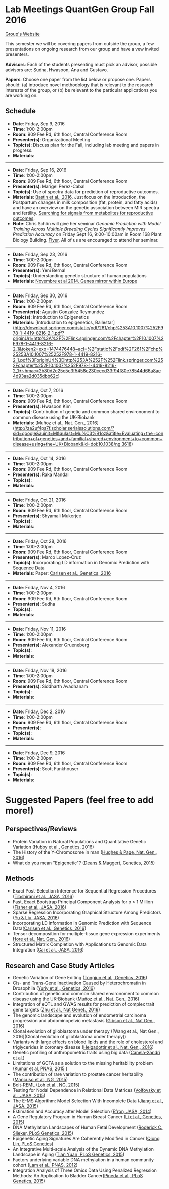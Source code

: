 # Lab Meetings QuantGen Group Fall 2016

[Group's Website](http://quantgen.github.io/)

This semester we will be covering  papers from outside the group, a few presentations on ongoing research from our group and have a vew invited presenters.

**Advisors**: Each of the students presenting must pick an advisor, possible advisors are: Sudha, Hwasoon, Ana and Gustavo.

**Papers**: Choose one paper from the list below or propose one. Papers should: (a) introduce novel methodology that is relevant to the research interests of the group, or (b) be relevant to the particular applications you are working on. 


## Schedule

 * **Date**: Friday, Sep 9, 2016
 * **Time**: 1:00-2:00pm
 * **Room**: 909 Fee Rd, 6th floor, Central Conference Room
 * **Presenter(s)**: Organizational Meeting
 * **Topic(s)**: Discuss plan for the Fall, including lab meeting and papers in progress.
 * **Materials**:

---

 * **Date**: Friday, Sep 16, 2016
 * **Time**: 1:00-2:00pm
 * **Room**: 909 Fee Rd, 6th floor, Central Conference Room
 * **Presenter(s)**: Marigel Perez-Cabal
 * **Topic(s)**: Use of spectra data for prediction of reproductive outcomes.
 * **Materials**: [Bastin et al., 2016](http://ac.els-cdn.com/S0022030215009492/1-s2.0-S0022030215009492-main.pdf?_tid=f3bc7c68-75df-11e6-8e48-00000aab0f6b&acdnat=1473351720_88db4273f2180f161c1a358d9edac92c). Just focus on the Introduction, the Postpartum changes in milk composition (fat, protein, and fatty acids) and have an overview on the genetic association between MIR spectra and fertility. [Searching for signals from metabolites for reproductive outcomes](https://www.dropbox.com/s/mx3ytysh92vets0/Searching%20for%20signals%20from%20metabolites%20for%20reproductive%20outcomes.pdf?dl=0).
 * **Note**: Chris Schön will give her seminar *Genomic Prediction with Model Training Across Multiple Breeding Cycles Significantly Improves Prediction Accuracy* on Friday Sept 16, 9:00-10:00am in Room 168 Plant Biology Building. [Flyer](https://www.dropbox.com/s/v71qe6zv2ieupt2/ChrisSch%C3%B6nSeminar.pdf?dl=0). All of us are encouraged to attend her seminar.
 
---

 * **Date**: Friday, Sep 23, 2016
 * **Time**: 1:00-2:00pm
 * **Room**: 909 Fee Rd, 6th floor, Central Conference Room
 * **Presenter(s)**: Yeni Bernal
 * **Topic(s)**: Understanding genetic structure of human populations
 * **Materials**: [Novembre et al 2014. Genes mirror within Europe](http://www.nature.com/nature/journal/v456/n7218/abs/nature07331.html)

---

 * **Date**: Friday, Sep 30, 2016
 * **Time**: 1:00-2:00pm
 * **Room**: 909 Fee Rd, 6th floor, Central Conference Room
 * **Presenter(s)**: Agustin Gonzalez Reymundez
 * **Topic(s)**: Introduction to Epigenetics
 * **Materials**: [Introduction to epigenetics, Ballestar] (http://download.springer.com/static/pdf/261/chp%253A10.1007%252F978-1-4419-8216-2_1.pdf?originUrl=http%3A%2F%2Flink.springer.com%2Fchapter%2F10.1007%2F978-1-4419-8216-2_1&token2=exp=1474476448~acl=%2Fstatic%2Fpdf%2F261%2Fchp%25253A10.1007%25252F978-1-4419-8216-2_1.pdf%3ForiginUrl%3Dhttp%253A%252F%252Flink.springer.com%252Fchapter%252F10.1007%252F978-1-4419-8216-2_1*~hmac=2b80d2e25c5c3f5458c230cecd33f94f80e78544d66a8ae4d93aa2d035dbb62c)

---

 * **Date**: Friday, Oct 7, 2016
 * **Time**: 1:00-2:00pm
 * **Room**: 909 Fee Rd, 6th floor, Central Conference Room
 * **Presenter(s)**: Hwasoon Kim
 * **Topic(s)**: Contribution of genetic and common shared environoment to common disease using the UK-Biobank
 * **Materials**: [Muñoz et al., Nat. Gen., 2016] (http://za2uf4ps7f.scholar.serialssolutions.com/?sid=google&auinit=M&aulast=Mu%C3%B1oz&atitle=Evaluating+the+contribution+of+genetics+and+familial+shared+environment+to+common+disease+using+the+UK+Biobank&id=doi:10.1038/ng.3618)

---

 * **Date**: Friday, Oct 14, 2016
 * **Time**: 1:00-2:00pm
 * **Room**: 909 Fee Rd, 6th floor, Central Conference Room
 * **Presenter(s)**: Raka Mandal
 * **Topic(s)**:
 * **Materials**:

---

 * **Date**: Friday, Oct 21, 2016
 * **Time**: 1:00-2:00pm
 * **Room**: 909 Fee Rd, 6th floor, Central Conference Room
 * **Presenter(s)**: Shyamali Mukerjee
 * **Topic(s)**:
 * **Materials**:

---

 * **Date**: Friday, Oct 28, 2016
 * **Time**: 1:00-2:00pm
 * **Room**: 909 Fee Rd, 6th floor, Central Conference Room
 * **Presenter(s)**: Marco Lopez-Cruz
 * **Topic(s)**: Incorporating LD information in Genomic Prediction with Sequence Data
 * **Materials**: Paper: [Carlsen et al., Genetics, 2016](http://www.genetics.org/content/202/2/411)

---

 * **Date**: Friday, Nov 4, 2016
 * **Time**: 1:00-2:00pm
 * **Room**: 909 Fee Rd, 6th floor, Central Conference Room
 * **Presenter(s)**: Sudha
 * **Topic(s)**: 
 * **Materials**: 

---

 * **Date**: Friday, Nov 11, 2016
 * **Time**: 1:00-2:00pm
 * **Room**: 909 Fee Rd, 6th floor, Central Conference Room
 * **Presenter(s)**: Alexander Grueneberg
 * **Topic(s)**:
 * **Materials**:

---

 * **Date**: Friday, Nov 18, 2016
 * **Time**: 1:00-2:00pm
 * **Room**: 909 Fee Rd, 6th floor, Central Conference Room
 * **Presenter(s)**: Siddharth Avadhanam
 * **Topic(s)**:
 * **Materials**:

---

 * **Date**: Friday, Dec 2, 2016
 * **Time**: 1:00-2:00pm
 * **Room**: 909 Fee Rd, 6th floor, Central Conference Room
 * **Presenter(s)**:
 * **Topic(s)**:
 * **Materials**:

---

 * **Date**: Friday, Dec 9, 2016
 * **Time**: 1:00-2:00pm
 * **Room**: 909 Fee Rd, 6th floor, Central Conference Room
 * **Presenter(s)**: Scott Funkhouser
 * **Topic(s)**:
 * **Materials**:


# Suggested Papers (feel free to add more!)

## Perspectives/Reviews

 * Protein Variation in Natural Populations and Quantitative Genetic Variation ([Hubby et al., Genetics, 2016](http://www.genetics.org/content/203/4/1497))
 * The History of the Y-Chromosome in man ([Hughes & Page, Nat. Gen., 2016](http://www.nature.com/ng/journal/v48/n6/pdf/ng.3580.pdf))
 * What do you mean "Epigenetic"? ([Deans & Maggert, Genetics, 2015](http://www.genetics.org/content/199/4/887))

## Methods

 * Exact Post-Selection Inference for Sequential Regression Procedures ([Tibshirani et al., JASA, 2016](http://www.tandfonline.com/doi/full/10.1080/01621459.2015.1108848))
 * Fast, Exact Bootstrap Principal Component Analysis for p > 1 Million ([Fisher et al., JASA, 2016](http://www.tandfonline.com/doi/full/10.1080/01621459.2015.1062383))
 * Sparse Regression Incorporating Graphical Structure Among Predictors ([Yu  & Liu, JASA, 2016](http://www.tandfonline.com/doi/full/10.1080/01621459.2015.1034319))
 * Incorporating LD information in Genomic Prediction with Sequence Data([Carlsen et al., Genetics, 2016](http://www.genetics.org/content/202/2/411))
 * Tensor decomposition for multiple-tissue gene expression experiments [Hore et al., Nat. Gen., 2016](http://www.nature.com/ng/journal/v48/n9/full/ng.3624.html))
 * Structured Matrix Completion with Applications to Genomic Data Integration ([Cai et al., JASA, 2016](http://www.tandfonline.com/doi/full/10.1080/01621459.2015.1021005))

## Research and Case Study Articles

  * Genetic Variation of Gene Editing ([Tongjun et al., Genetics, 2016](http://www.genetics.org/content/202/2/787))
  * Cis- and Trans-Gene Inactivation Caused by Heterochromatin in Drosophila ([Yuriy et al., Genetics, 2016](http://www.genetics.org/content/202/1/93))
  * Contribution of genetic and common shared environoment to common disease using the UK-Biobank ([Muñoz et al., Nat. Gen., 2016](http://www.nature.com/ng/journal/v48/n9/full/ng.3618.html))
  * Integration of eQTL and GWAS results for prediction of complex trait gene targets ([Zhu et al., Nat Genet., 2016](http://www.nature.com/ng/journal/v48/n5/pdf/ng.3538.pdf))
  * The genomic landscape and evolution of endometrial carcinoma progression and abdominopelvic metastasis ([Gibson et al., Nat Gen., 2016](http://www.nature.com/ng/journal/v48/n8/full/ng.3602.html))
  * Clonal evolution of glioblastoma under therapy ([Wang et al., Nat Gen., 2016](Clonal evolution of glioblastoma under therapy))
  * Variants with large effects on blood lipids and the role of  cholesterol and triglycerides in coronary disease ([Helgadottir et al., Nat. Gen., 2016](http://www.nature.com/ng/journal/v48/n6/pdf/ng.3561.pdf))
  * Genetic profiling of anthropometric traits using big data ([Canela-Xandri et al.](http://biorxiv.org/content/early/2015/12/01/033134.abstract))
  * Limitations of GCTA as a solution to the missing heritability problem ([Kumar et al, PNAS, 2015 ](http://www.pnas.org/content/113/1/E61.full.pdf))
  * The contribution of rare variation to prostate cancer heritability ([Mancuso et al., NG, 2015](http://www.nature.com/ng/journal/v48/n1/full/ng.3446.html))
  * Bolt-REML ([Loh et al., NG, 2015](http://www.nature.com/ng/journal/v47/n12/full/ng.3431.html))
  * Testing for Nodal Dependence in Relational Data Matrices ([Volfovsky et al., JASA, 2015](http://www.tandfonline.com/doi/full/10.1080/01621459.2014.965777))
  * The E-MS Algorithm: Model Selection With Incomplete Data ([Jiang et al., JASA, 2015](http://www.tandfonline.com/doi/full/10.1080/01621459.2014.948545))
  * Estimation and Accuracy after Model Selection ([Efron, JASA, 2014](http://www.tandfonline.com/doi/full/10.1080/01621459.2013.823775#abstract))
  * A Gene Regulatory Program in Human Breast Cancer ([Li et al., Genetics, 2015](http://www.genetics.org/content/201/4/1341))
  * DNA Methylation Landscapes of Human Fetal Development ([Roderick C. Slieker, PLoS Genetics, 2015](http://www.plosgenetics.org/article/info%3Adoi%2F10.1371%2Fjournal.pgen.1005583))
  * Epigenetic Aging Signatures Are Coherently Modified in Cancer ([Qiong Lin, PLoS Genetics](http://www.plosgenetics.org/article/info%3Adoi%2F10.1371%2Fjournal.pgen.1005334))
  * An Integrative Multi-scale Analysis of the Dynamic DNA Methylation Landscape in Aging ([Tian Yuan, PLoS Genetics, 2015](http://www.plosgenetics.org/article/info%3Adoi%2F10.1371%2Fjournal.pgen.1004996))
  * Factors underlying variable DNA methylation in a human community cohort ([Lam et al., PNAS, 2012](http://www.pnas.org/content/109/Supplement_2/17253.full.pdf?sid=c8beed59-5f0c-471b-a773-14b0ba21ef82))
  * Integration Analysis of Three Omics Data Using Penalized Regression Methods: An Application to Bladder Cancer([Pineda et al., PLoS Genetics, 2015](http://journals.plos.org/plosgenetics/article?id=10.1371/journal.pgen.1005689))
